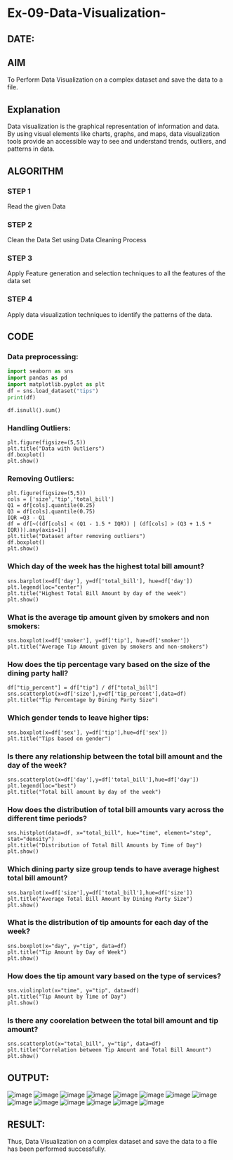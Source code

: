 # Ex-09-Data-Visualization-
## DATE:
## AIM
To Perform Data Visualization on a complex dataset and save the data to a file. 

## Explanation
Data visualization is the graphical representation of information and data. By using visual elements like charts, graphs, and maps, data visualization tools provide an accessible way to see and understand trends, outliers, and patterns in data.

## ALGORITHM
### STEP 1
Read the given Data
### STEP 2
Clean the Data Set using Data Cleaning Process
### STEP 3
Apply Feature generation and selection techniques to all the features of the data set
### STEP 4
Apply data visualization techniques to identify the patterns of the data.


## CODE
### Data preprocessing:
```python
import seaborn as sns
import pandas as pd
import matplotlib.pyplot as plt
df = sns.load_dataset("tips")
print(df)
```
```
df.isnull().sum()
```
### Handling Outliers:
```
plt.figure(figsize=(5,5))
plt.title("Data with Outliers")
df.boxplot()
plt.show()
```
### Removing Outliers:
```
plt.figure(figsize=(5,5))
cols = ['size','tip','total_bill']
Q1 = df[cols].quantile(0.25)
Q3 = df[cols].quantile(0.75)
IQR =Q3 - Q1
df = df[~((df[cols] < (Q1 - 1.5 * IQR)) | (df[cols] > (Q3 + 1.5 * IQR))).any(axis=1)]
plt.title("Dataset after removing outliers")
df.boxplot()
plt.show()
```
### Which day of the week has the highest total bill amount?
```
sns.barplot(x=df['day'], y=df['total_bill'], hue=df['day'])
plt.legend(loc="center")
plt.title("Highest Total Bill Amount by day of the week")
plt.show()
```
### What is the average tip amount given by smokers and non smokers:
```
sns.boxplot(x=df['smoker'], y=df['tip'], hue=df['smoker'])
plt.title("Average Tip Amount given by smokers and non-smokers")
```
### How does the tip percentage vary based on the size of the dining party hall?
```
df["tip_percent"] = df["tip"] / df["total_bill"]
sns.scatterplot(x=df['size'],y=df['tip_percent'],data=df)
plt.title("Tip Percentage by Dining Party Size")
```
### Which gender tends to leave higher tips:
```
sns.boxplot(x=df['sex'], y=df['tip'],hue=df['sex'])
plt.title("Tips based on gender")
```
### Is there any relationship between the total bill amount and the day of the week?
```
sns.scatterplot(x=df['day'],y=df['total_bill'],hue=df['day'])
plt.legend(loc="best")
plt.title("Total bill amount by day of the week")
```
### How does the distribution of total bill amounts vary across the different time periods?
```
sns.histplot(data=df, x="total_bill", hue="time", element="step", stat="density")
plt.title("Distribution of Total Bill Amounts by Time of Day")
plt.show()
```
### Which dining party size group tends to have average highest total bill amount?
```
sns.barplot(x=df['size'],y=df['total_bill'],hue=df['size'])
plt.title("Average Total Bill Amount by Dining Party Size")
plt.show()
```
### What is the distribution of tip amounts for each day of the week?
```
sns.boxplot(x="day", y="tip", data=df)
plt.title("Tip Amount by Day of Week")
plt.show()
```
### How does the tip amount vary based on the type of services?
```
sns.violinplot(x="time", y="tip", data=df)
plt.title("Tip Amount by Time of Day")
plt.show()
```
### Is there any coorelation between the total bill amount and tip amount?
```
sns.scatterplot(x="total_bill", y="tip", data=df)
plt.title("Correlation between Tip Amount and Total Bill Amount")
plt.show()
```
## OUTPUT:
![image](https://github.com/harini1006/ODD2023-Datascience-Ex-09/assets/113497405/e1f9f22b-ef72-4ac1-80e6-5deacc9da1fa)
![image](https://github.com/harini1006/ODD2023-Datascience-Ex-09/assets/113497405/e17d64f7-cce2-414b-a6a7-f1905db28481)
![image](https://github.com/harini1006/ODD2023-Datascience-Ex-09/assets/113497405/8ff7c080-2fbd-4367-be77-165d856d427d)
![image](https://github.com/harini1006/ODD2023-Datascience-Ex-09/assets/113497405/992a134d-95c0-41ba-b653-d3c90ec8e84b)
![image](https://github.com/harini1006/ODD2023-Datascience-Ex-09/assets/113497405/fdf08fe4-be98-4bcf-b929-8cb24ad4a3aa)
![image](https://github.com/harini1006/ODD2023-Datascience-Ex-09/assets/113497405/78e4c8d1-de9b-49f8-9e32-84de8b973408)
![image](https://github.com/harini1006/ODD2023-Datascience-Ex-09/assets/113497405/f44d6c22-9a8e-48e7-a849-281a8dc80f85)
![image](https://github.com/harini1006/ODD2023-Datascience-Ex-09/assets/113497405/302aa291-bfd8-460a-87d1-55b415070203)
![image](https://github.com/harini1006/ODD2023-Datascience-Ex-09/assets/113497405/0bed1b4b-ea17-4080-beff-cd1dc7baa7ab)
![image](https://github.com/harini1006/ODD2023-Datascience-Ex-09/assets/113497405/b9d0fc59-ba37-406a-ac33-a41721e5a0ee)
![image](https://github.com/harini1006/ODD2023-Datascience-Ex-09/assets/113497405/c3ba49c7-735d-4048-96c7-75b6be69a09c)
![image](https://github.com/harini1006/ODD2023-Datascience-Ex-09/assets/113497405/597b7301-9aea-4dcd-9d44-7cb070023a21)
![image](https://github.com/harini1006/ODD2023-Datascience-Ex-09/assets/113497405/80ab2ab6-ddb0-430c-8bc6-9e6a93b169ca)
![image](https://github.com/harini1006/ODD2023-Datascience-Ex-09/assets/113497405/38becb38-2471-405e-b23a-aad4b22a10ae)

 ## RESULT:
Thus, Data Visualization on a complex dataset and save the data to a file has been performed successfully.

